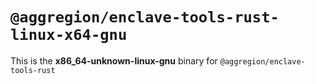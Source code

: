 # `@aggregion/enclave-tools-rust-linux-x64-gnu`

This is the **x86_64-unknown-linux-gnu** binary for `@aggregion/enclave-tools-rust`

